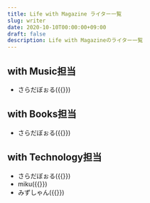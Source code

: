 ```yaml
---
title: Life with Magazine ライター一覧
slug: writer
date: 2020-10-10T00:00:00+09:00
draft: false
description: Life with Magazineのライター一覧
---
```

## with Music担当
- さらだぼぉる({{<link url="https://twitter.com/saladbowl_sub" txt="@saladbowl_sub">}})

## with Books担当
- さらだぼぉる({{<link url="https://twitter.com/saladbowl_sub" txt="@saladbowl_sub">}})

## with Technology担当
- さらだぼぉる({{<link url="https://twitter.com/saladbowl_sub" txt="@saladbowl_sub">}})
- miku({{<link url="https://twitter.com/miku28820761" txt="@miku28820761">}})
- みずしゃん({{<link url="https://twitter.com/T_Mizuoka" txt="@T_Mizuoka">}})
